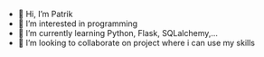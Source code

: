 - 👋 Hi, I’m Patrik
- 👀 I’m interested in programming
- 🌱 I’m currently learning Python, Flask, SQLalchemy,...
- 💞️ I’m looking to collaborate on project where i can use my skills

<!---
smeglofus/smeglofus is a ✨ special ✨ repository because its `README.md` (this file) appears on your GitHub profile.
You can click the Preview link to take a look at your changes.
--->
